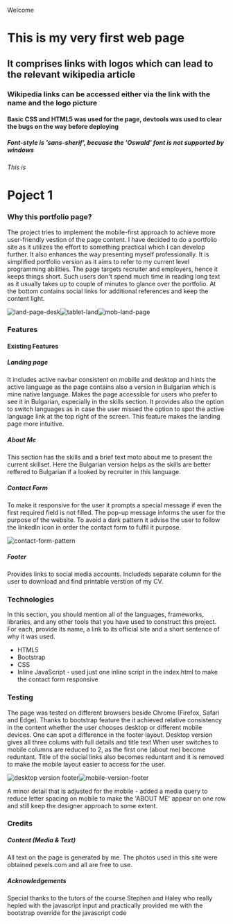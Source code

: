 
Welcome
# This is my very first web page


## It comprises links with logos which can lead to the relevant wikipedia article

### Wikipedia links can be accessed either via the link with the name and the logo picture

#### Basic CSS and HTML5 was used for the page, devtools was used to clear the bugs on the way before deploying

##### Font-style is 'sans-sherif', becuase the 'Oswald' font is not supported by windows 

###### This is 



# Poject 1

### Why this portfolio page?

The project tries to implement the mobile-first approach to achieve more user-friendly vestion of the page content. I have decided to do a portfolio site as it utilizes the effort to something practical which I can develop further. 
It also enhances the way presenting myself professionally. It is simplified portfolio version as it aims to refer to my current level programming abilities. 
The page targets recruiter and employers, hence it keeps things short. Such users don't spend much time in reading long text as it usually takes up to couple of minutes to glance over the portfolio. 
At the bottom contains social links for additional references and keep the content light.

![land-page-desk](https://user-images.githubusercontent.com/51206904/65069700-85cd0c00-d98b-11e9-9eea-e686e66535b8.PNG)![tablet-land](https://user-images.githubusercontent.com/51206904/65069793-bad95e80-d98b-11e9-800e-bc77ef40ddc6.png)![mob-land-page](https://user-images.githubusercontent.com/51206904/65068590-3ab1f980-d989-11e9-8a15-9d78651974fc.png)

### Features

#### Existing Features

##### Landing page

It includes active navbar consistent on mobille and desktop and hints the active language as the page contains also a version in Bulgarian which is mine native language. Makes the page accessible for users who prefer to see it in Bulgarian, especially in the skills section.
It provides also the option to switch languages as in case the user missed the option to spot the active language link at the top right of the screen. 
This feature makes the landing page more intuitive. 

##### About Me</h5>
This section has the skills and a brief text moto about me to present the current skillset. Here the Bulgarian version helps as the skills are better reffered to Bulgarian if a looked by recruiter in this language.

##### Contact Form

To make it responsive for the user it prompts a special message if even the first required field is not filled. The pop-up message informs the user for the purpose of the website. To avoid a dark pattern it advise the user to follow the linkedIn icon in order the contact form to fulfil it purpose.

![contact-form-pattern](https://user-images.githubusercontent.com/51206904/65069898-ebb99380-d98b-11e9-9f77-aeae72f32143.png)

##### Footer

Provides links to social media accounts. Includeds separate column for the user to download and find printable verstion of my CV.


### Technologies
In this section, you should mention all of the languages, frameworks, libraries, and any other tools that you have used to construct this project. For each, provide its name, a link to its official site and a short sentence of why it was used.

- HTML5
- Bootstrap
- CSS
- Inline JavaScript - used just one inline script in the index.html to make the contact form responsive

### Testing

The page was tested on different browsers beside Chrome (Firefox, Safari and Edge). Thanks to bootstrap feature the it achieved relative consistency in the content whether the user chooses desktop or different mobile devices. 
One can spot a difference in the footer layout. Desktop version gives all three colums with full details and title text When user switches to mobile columns are reduced to 2, as the first one (about me) become reduntant. 
Title of the social links also becomes reduntant and it is removed to make the mobile layout easier to access for the user.

![desktop version footer](https://user-images.githubusercontent.com/51206904/65069864-da708700-d98b-11e9-940a-41912ae027ab.PNG)![mobile-version-footer](https://user-images.githubusercontent.com/51206904/65069848-d3497900-d98b-11e9-9ac1-b6a880fdd825.PNG)

A minor detail that is adjusted for the mobile - added a media query to reduce letter spacing on mobile to make the 'ABOUT ME' appear on one row and still keep the designer approach to some extent.


### Credits


##### Content (Media & Text)

All text on the page is generated by me. The photos used in this site were obtained pexels.com and all are free to use.

##### Acknowledgements

Special thanks to the tutors of the course Stephen and Haley who really hepled with the javascript input and practically provided me with the bootstrap override for the javascript code
    
    
